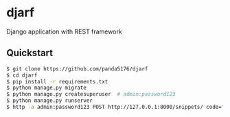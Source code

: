 # djarf

Django application with REST framework


## Quickstart

```sh
$ git clone https://github.com/panda5176/djarf
$ cd djarf
$ pip install -r requirements.txt
$ python manage.py migrate
$ python manage.py createsuperuser  # admin:password123
$ python manage.py runserver
$ http -a admin:password123 POST http://127.0.0.1:8000/snippets/ code="print(123)"
```
